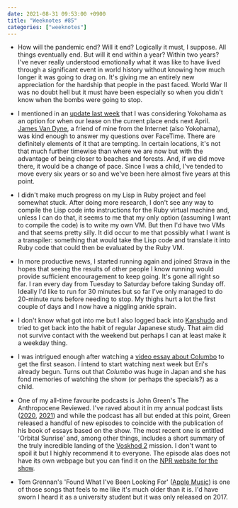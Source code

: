 ```yaml
---
date: 2021-08-31 09:53:00 +0900
title: "Weeknotes #85"
categories: ["weeknotes"]
---
```


- How will the pandemic end? Will it end? Logically it must, I suppose. All things eventually end. But will it end within a year? Within two years? I've never really understood emotionally what it was like to have lived through a significant event in world history without knowing how much longer it was going to drag on. It's giving me an entirely new appreciation for the hardship that people in the past faced. World War II was no doubt hell but it must have been especially so when you didn't know when the bombs were going to stop.

- I mentioned in an [update last week](https://updates.inqk.net/post/1629274380.html) that I was considering Yokohama as an option for when our lease on the current place ends next April. [James Van Dyne](https://jamesvandyne.com), a friend of mine from the Internet (also Yokohama), was kind enough to answer my questions over FaceTime. There are definitely elements of it that are tempting. In certain locations, it's not that much further timewise than where we are now but with the advantage of being closer to beaches and forests. And, if we did move there, it would be a change of pace. Since I was a child, I've tended to move every six years or so and we've been here almost five years at this point.

- I didn't make much progress on my Lisp in Ruby project and feel somewhat stuck. After doing more research, I don't see any way to compile the Lisp code into instructions for the Ruby virtual machine and, unless I can do that, it seems to me that my only option (assuming I want to compile the code) is to write my own VM. But then I'd have two VMs and that seems pretty silly. It did occur to me that possibly what I want is a transpiler: something that would take the Lisp code and translate it into Ruby code that could then be evaluated by the Ruby VM.

- In more productive news, I started running again and joined Strava in the hopes that seeing the results of other people I know running would provide sufficient encouragement to keep going. It's gone all right so far. I ran every day from Tuesday to Saturday before taking Sunday off. Ideally I'd like to run for 30 minutes but so far I've only managed to do 20-minute runs before needing to stop. My thighs hurt a lot the first couple of days and I now have a niggling ankle sprain.

- I don't know what got into me but I also logged back into [Kanshudo](https://kanshudo.com) and tried to get back into the habit of regular Japanese study. That aim did not survive contact with the weekend but perhaps I can at least make it a weekday thing.

- I was intrigued enough after watching a [video essay about Columbo](https://www.youtube.com/watch?v=EEZuRZHTTLA) to get the first season. I intend to start watching next week but Eri's already begun. Turns out that _Columbo_ was huge in Japan and she has fond memories of watching the show (or perhaps the specials?) as a child.

- One of my all-time favourite podcasts is John Green's The Anthropocene Reviewed. I've raved about it in my annual podcast lists ([2020](https://articles.inqk.net/2020/05/31/podcasts-spring-2020.html), [2021](https://articles.inqk.net/2021/05/30/podcasts-spring-2021.html)) and while the podcast has all but ended at this point, Green released a handful of new episodes to coincide with the publication of his book of essays based on the show. The most recent one is entitled 'Orbital Sunrise' and, among other things, includes a short summary of the truly incredible landing of the [Voskhod 2](https://en.wikipedia.org/wiki/Voskhod_2) mission. I don't want to spoil it but I highly recommend it to everyone. The episode alas does not have its own webpage but you can find it on the [NPR website for the show](https://www.npr.org/podcasts/735466018/the-anthropocene-reviewed).

- Tom Grennan's 'Found What I've Been Looking For' ([Apple Music](https://music.apple.com/us/album/found-what-ive-been-looking-for/1282122435?i=1282122958)) is one of those songs that feels to me like it's much older than it is. I'd have sworn I heard it as a university student but it was only released on 2017.
